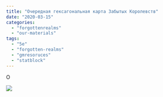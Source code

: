 ```yaml
---
title: "Очередная гексагональная карта Забытых Королевств"
date: "2020-03-15"
categories: 
  - "forgottenrealms"
  - "our-materials"
tags: 
  - "5e"
  - "forgotten-realms"
  - "gmresoruces"
  - "statblock"
---
```


О

![](images/Faerun-North-Hex-Map.png)
